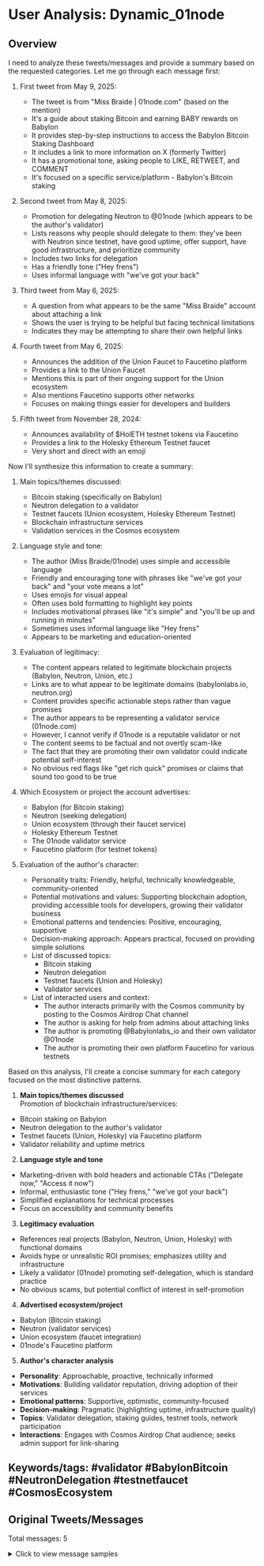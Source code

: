 # User Analysis: Dynamic_01node

## Overview

<think>
I need to analyze these tweets/messages and provide a summary based on the requested categories. Let me go through each message first:

1. First tweet from May 9, 2025:
   - The tweet is from "Miss Braide | 01node.com" (based on the mention)
   - It's a guide about staking Bitcoin and earning BABY rewards on Babylon
   - It provides step-by-step instructions to access the Babylon Bitcoin Staking Dashboard
   - It includes a link to more information on X (formerly Twitter)
   - It has a promotional tone, asking people to LIKE, RETWEET, and COMMENT
   - It's focused on a specific service/platform - Babylon's Bitcoin staking

2. Second tweet from May 8, 2025:
   - Promotion for delegating Neutron to @01node (which appears to be the author's validator)
   - Lists reasons why people should delegate to them: they've been with Neutron since testnet, have good uptime, offer support, have good infrastructure, and prioritize community
   - Includes two links for delegation
   - Has a friendly tone ("Hey frens")
   - Uses informal language with "we've got your back"

3. Third tweet from May 6, 2025:
   - A question from what appears to be the same "Miss Braide" account about attaching a link
   - Shows the user is trying to be helpful but facing technical limitations
   - Indicates they may be attempting to share their own helpful links

4. Fourth tweet from May 6, 2025:
   - Announces the addition of the Union Faucet to Faucetino platform
   - Provides a link to the Union Faucet
   - Mentions this is part of their ongoing support for the Union ecosystem
   - Also mentions Faucetino supports other networks
   - Focuses on making things easier for developers and builders

5. Fifth tweet from November 28, 2024:
   - Announces availability of $HolETH testnet tokens via Faucetino
   - Provides a link to the Holesky Ethereum Testnet faucet
   - Very short and direct with an emoji

Now I'll synthesize this information to create a summary:

1. Main topics/themes discussed:
   - Bitcoin staking (specifically on Babylon)
   - Neutron delegation to a validator
   - Testnet faucets (Union ecosystem, Holesky Ethereum Testnet)
   - Blockchain infrastructure services
   - Validation services in the Cosmos ecosystem

2. Language style and tone:
   - The author (Miss Braide/01node) uses simple and accessible language
   - Friendly and encouraging tone with phrases like "we've got your back" and "your vote means a lot"
   - Uses emojis for visual appeal
   - Often uses bold formatting to highlight key points
   - Includes motivational phrases like "it's simple" and "you'll be up and running in minutes"
   - Sometimes uses informal language like "Hey frens"
   - Appears to be marketing and education-oriented

3. Evaluation of legitimacy:
   - The content appears related to legitimate blockchain projects (Babylon, Neutron, Union, etc.)
   - Links are to what appear to be legitimate domains (babylonlabs.io, neutron.org)
   - Content provides specific actionable steps rather than vague promises
   - The author appears to be representing a validator service (01node.com)
   - However, I cannot verify if 01node is a reputable validator or not
   - The content seems to be factual and not overtly scam-like
   - The fact that they are promoting their own validator could indicate potential self-interest
   - No obvious red flags like "get rich quick" promises or claims that sound too good to be true

4. Which Ecosystem or project the account advertises:
   - Babylon (for Bitcoin staking)
   - Neutron (seeking delegation)
   - Union ecosystem (through their faucet service)
   - Holesky Ethereum Testnet
   - The 01node validator service
   - Faucetino platform (for testnet tokens)

5. Evaluation of the author's character:
   - Personality traits: Friendly, helpful, technically knowledgeable, community-oriented
   - Potential motivations and values: Supporting blockchain adoption, providing accessible tools for developers, growing their validator business
   - Emotional patterns and tendencies: Positive, encouraging, supportive
   - Decision-making approach: Appears practical, focused on providing simple solutions
   - List of discussed topics:
     * Bitcoin staking
     * Neutron delegation
     * Testnet faucets (Union and Holesky)
     * Validator services
   - List of interacted users and context:
     * The author interacts primarily with the Cosmos community by posting to the Cosmos Airdrop Chat channel
     * The author is asking for help from admins about attaching links
     * The author is promoting @Babylonlabs_io and their own validator @01node
     * The author is promoting their own platform Faucetino for various testnets

Based on this analysis, I'll create a concise summary for each category focused on the most distinctive patterns.
</think>

1. **Main topics/themes discussed**  
Promotion of blockchain infrastructure/services:  
- Bitcoin staking on Babylon  
- Neutron delegation to the author's validator  
- Testnet faucets (Union, Holesky) via Faucetino platform  
- Validator reliability and uptime metrics  

2. **Language style and tone**  
- Marketing-driven with bold headers and actionable CTAs ("Delegate now," "Access it now")  
- Informal, enthusiastic tone ("Hey frens," "we've got your back")  
- Simplified explanations for technical processes  
- Focus on accessibility and community benefits  

3. **Legitimacy evaluation**  
- References real projects (Babylon, Neutron, Union, Holesky) with functional domains  
- Avoids hype or unrealistic ROI promises; emphasizes utility and infrastructure  
- Likely a validator (01node) promoting self-delegation, which is standard practice  
- No obvious scams, but potential conflict of interest in self-promotion  

4. **Advertised ecosystem/project**  
- Babylon (Bitcoin staking)  
- Neutron (validator services)  
- Union ecosystem (faucet integration)  
- 01node's Faucetino platform  

5. **Author's character analysis**  
- **Personality**: Approachable, proactive, technically informed  
- **Motivations**: Building validator reputation, driving adoption of their services  
- **Emotional patterns**: Supportive, optimistic, community-focused  
- **Decision-making**: Pragmatic (highlighting uptime, infrastructure quality)  
- **Topics**: Validator delegation, staking guides, testnet tools, network participation  
- **Interactions**: Engages with Cosmos Airdrop Chat audience; seeks admin support for link-sharing  

**Keywords/tags**: #validator #BabylonBitcoin #NeutronDelegation #testnetfaucet #CosmosEcosystem
---
## Original Tweets/Messages

Total messages: 5

<details>
<summary>Click to view message samples</summary>

| Type | Content |
|------|---------|
| telegram_message | {"message_id": 1063614, "text": "[Miss Braide \| 01node.com](tg://user?id=2107017529) wrote:\n**Looking to stake your Bitcoin and earn BABY rewards on Babylon?**\n\nHere\u2019s a step-by-step guide ... |
| telegram_message | {"message_id": 1063442, "text": "**DELEGATE NEUTRON TO ****@01node**\n\nHey frens! We\u2019ve been with Neutron since testnet, and we\u2019re humbly asking for your vote cause we are here to stay. ... |
| telegram_message | {"message_id": 1063119, "text": "Admins please why can't I attach a link?", "date": "2025-05-06T08:42:59+00:00", "channel": {"id": 1540576068, "title": "Cosmos Airdrop Chat", "username": "CosmosAir... |
| telegram_message | {"message_id": 1063117, "text": "You asked for it\u2026 and you\u2019ve got it!\n\nAs part of our ongoing support for the Union ecosystem, we\u2019ve added the to Faucetino \u2014 your favorite one... |
| telegram_message | {"message_id": 1018263, "text": "**Need $HolETH for your Holesky Ethereum Testnet projects? \n**\nGet free testnet tokens with our streamlined faucet platform - Faucetino \ud83d\udeb0. \n\nAccess i... |

</details>
